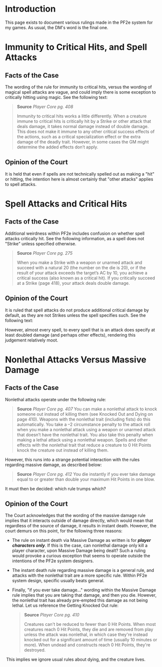# Introduction

This page exists to document various rulings made in the PF2e system for my games. As usual, the DM's word is the final one.

# Immunity to Critical Hits, and Spell Attacks

## Facts of the Case

The wording of the rule for immunity to critical hits, versus the wording of magical spell attacks are vague, and could imply there is some exception to critically hitting using magic. See the following text:

> **Source** *Player Core pg. 408* 
>
> Immunity to critical hits works a little differently. When a creature immune to critical hits is critically hit by a Strike or other attack that deals damage, it takes normal damage instead of double damage. This does not make it immune to any other critical success effects of the actions, such as a critical specialization effect or the extra damage of the deadly trait. However, in some cases the GM might determine the added effects don’t apply.

## Opinion of the Court

It is held that even if spells are not technically spelled out as making a "hit" or hitting, the intention here is almost certainly that "other attacks" applies to spell attacks.

# Spell Attacks and Critical Hits

## Facts of the Case

Additional weirdness within PF2e includes confusion on whether spell attacks critically hit. See the following information, as a spell does not "Strike" unless specified otherwise.

> **Source** *Player Core pg. 275*
>
> When you make a Strike with a weapon or unarmed attack and succeed with a natural 20 (the number on the die is 20), or if the result of your  attack exceeds the target’s AC by 10, you achieve a critical success  (also known as a critical hit). If you critically succeed at a Strike  (page 418), your attack deals double damage.

## Opinion of the Court

It is ruled that spell attacks do not produce additional critical damage by default, as they are not Strikes unless the spell specifies such. See the following text:

However, almost every spell, to every spell that is an attack does specify at least doubled damage (and perhaps other effects), rendering this judgement relatively moot.

# Nonlethal Attacks Versus Massive Damage

## Facts of the Case

Nonlethal attacks operate under the following rule:

> **Source** *Player Core pg. 407*
> You can make a nonlethal attack to knock someone out instead of killing  them (see Knocked Out and Dying on page 410). Weapons with the nonlethal trait (including fists) do this automatically. You take a –2  circumstance penalty to the attack roll when you make a nonlethal attack using a weapon or unarmed attack that doesn’t have the nonlethal trait. You also take this penalty when making a lethal attack using a  nonlethal weapon. Spells and other effects with the nonlethal trait that reduce a creature to 0 Hit Points knock the creature out instead of killing them.

However, this runs into a strange potential interaction with the rules regarding massive damage, as described below:

> **Source** *Player Core pg. 412*
> You die instantly if you ever take damage equal to or greater than double your maximum Hit Points in one blow.

It must then be decided: which rule trumps which?

## Opinion of the Court

The Court acknowledges that the wording of the massive damage rule implies that it interacts outside of damage directly, which would mean that regardless of the source of damage, it results in instant death. However, the court demurs on this point, for the following three reasons:

- The rule on instant death via Massive Damage as written is for ***player characters only***. If this is the case, can nonlethal damage only kill a player character, upon Massive Damage being dealt? Such a ruling would provoke a curious exception that seems to operate outside the intentions of the PF2e system designers.

- The instant death rule regarding massive damage is a general rule, and attacks with the nonlethal trait are a more specific rule. Within PF2e system design, specific usually beats general.

- Finally, "if you ever take damage..." wording within the Massive Damage rule implies that you are taking that damage, and then you die. However, the nonlethal trait has already pre-empted this damage as not being lethal. Let us reference the Getting Knocked Out rule:

  > **Source** *Player Core pg. 410*
  >
  > Creatures can't be reduced to fewer than 0 Hit Points. When most creatures reach 0 Hit Points, they die and are removed from play unless the attack was nonlethal, in which case they're instead knocked out for a significant amount of time (usually 10 minutes or more). When undead and constructs reach 0 Hit Points, they're destroyed.
  >

​	This implies we ignore usual rules about dying, and the creature lives.


